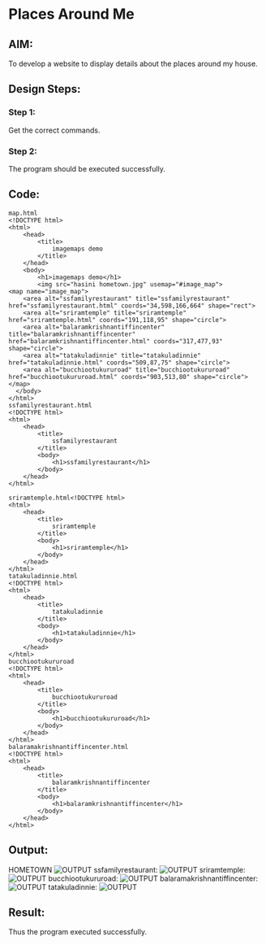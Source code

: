 # Places Around Me
## AIM:
To develop a website to display details about the places around my house.
## Design Steps:
### Step 1:
Get the correct commands.
### Step 2:
The program should be executed successfully.
## Code:
```
map.html
<!DOCTYPE html>
<html>
    <head>
        <title>
            imagemaps demo
        </title>
    </head>
    <body>
        <h1>imagemaps demo</h1>
        <img src="hasini hometown.jpg" usemap="#image_map">
<map name="image_map">
    <area alt="ssfamilyrestaurant" title="ssfamilyrestaurant" href="ssfamilyrestaurant.html" coords="34,598,166,664" shape="rect">
    <area alt="sriramtemple" title="sriramtemple" href="sriramtemple.html" coords="191,118,95" shape="circle">
    <area alt="balaramkrishnantiffincenter" title="balaramkrishnantiffincenter" href="balaramkrishnantiffincenter.html" coords="317,477,93" shape="circle">
    <area alt="tatakuladinnie" title="tatakuladinnie" href="tatakuladinnie.html" coords="509,87,75" shape="circle">
    <area alt="bucchiootukururoad" title="bucchiootukururoad" href="bucchiootukururoad.html" coords="903,513,80" shape="circle">
</map>
  </body>
</html>
ssfamilyrestaurant.html
<!DOCTYPE html>
<html>
    <head>
        <title>
            ssfamilyrestaurant
        </title>
        <body>
            <h1>ssfamilyrestaurant</h1>
        </body>
    </head>
</html>

sriramtemple.html<!DOCTYPE html>
<html>
    <head>
        <title>
            sriramtemple
        </title>
        <body>
            <h1>sriramtemple</h1>
        </body>
    </head>
</html>
tatakuladinnie.html
<!DOCTYPE html>
<html>
    <head>
        <title>
            tatakuladinnie
        </title>
        <body>
            <h1>tatakuladinnie</h1>
        </body>
    </head>
</html>
bucchiootukururoad
<!DOCTYPE html>
<html>
    <head>
        <title>
            bucchiootukururoad
        </title>
        <body>
            <h1>bucchiootukururoad</h1>
        </body>
    </head>
</html>
balaramakrishnantiffincenter.html
<!DOCTYPE html>
<html>
    <head>
        <title>
            balaramkrishnantiffincenter
        </title>
        <body>
            <h1>balaramkrishnantiffincenter</h1>
        </body>
    </head>
</html>
```
## Output:
HOMETOWN
![OUTPUT](<hasini hometown.jpg>)
ssfamilyrestaurant:
![OUTPUT](ssfamilyrestaurantnearplace.png)
sriramtemple:
![OUTPUT](sriramtemple.png)
bucchiootukururoad:
![OUTPUT](<bucchiutukuru road.png>)
balaramakrishnantiffincenter:
![OUTPUT](balaramakrishnantiffincenter-1.png)
tatakuladinnie:
![OUTPUT](tatakuladinnie.png)
## Result:
Thus the program executed successfully.

